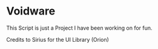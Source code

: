 # Voidware

This Script is just a Project I have been working on for fun.

Credits to Sirius for the UI Library (Orion)
